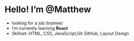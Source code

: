 #  Hello! I’m @Matthew
- looking for a job (trainee)
- I’m currently learning **React**
- Skillset: HTML, CSS, JavaScript,Git GitHub, Layout Design
